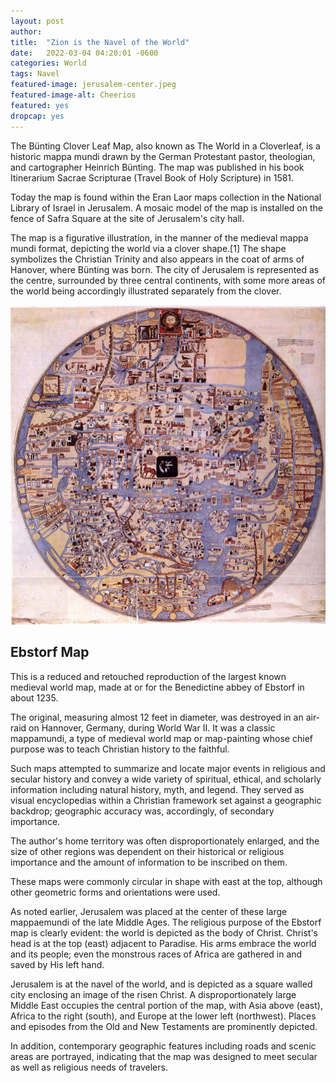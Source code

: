 ```yaml
---
layout: post 
author: 
title:  "Zion is the Navel of the World"
date:   2022-03-04 04:20:01 -0600
categories: World
tags: Navel 
featured-image: jerusalem-center.jpeg
featured-image-alt: Cheerios
featured: yes
dropcap: yes
---
```


The Bünting Clover Leaf Map, also known as The World in a Cloverleaf, is a historic mappa mundi drawn by the German Protestant pastor, theologian, and cartographer Heinrich Bünting. The map was published in his book Itinerarium Sacrae Scripturae (Travel Book of Holy Scripture) in 1581.

Today the map is found within the Eran Laor maps collection in the National Library of Israel in Jerusalem. A mosaic model of the map is installed on the fence of Safra Square at the site of Jerusalem's city hall.

The map is a figurative illustration, in the manner of the medieval mappa mundi format, depicting the world via a clover shape.[1] The shape symbolizes the Christian Trinity and also appears in the coat of arms of Hanover, where Bünting was born. The city of Jerusalem is represented as the centre, surrounded by three central continents, with some more areas of the world being accordingly illustrated separately from the clover.

<a href="https://en.wikipedia.org/wiki/Bünting_Clover_Leaf_Map" data-iframely-url></a>

![](/assets/images/navel.jpeg)

## Ebstorf Map 

This is a reduced and retouched reproduction of the largest known medieval world map, made at or for the Benedictine abbey of Ebstorf in about 1235. 

The original, measuring almost 12 feet in diameter, was destroyed in an air-raid on Hannover, Germany, during World War II. It was a classic mappamundi, a type of medieval world map or map-painting whose chief purpose was to teach Christian history to the faithful. 

Such maps attempted to summarize and locate major events in religious and secular history and convey a wide variety of spiritual, ethical, and scholarly information including natural history, myth, and legend. They served as visual encyclopedias within a Christian framework set against a geographic backdrop; geographic accuracy was, accordingly, of secondary importance. 

The author's home territory was often disproportionately enlarged, and the size of other regions was dependent on their historical or religious importance and the amount of information to be inscribed on them. 

These maps were commonly circular in shape with east at the top, although other geometric forms and orientations were used. 

As noted earlier, Jerusalem was placed at the center of these large mappaemundi of the late Middle Ages. The religious purpose of the Ebstorf map is clearly evident: the world is depicted as the body of Christ. Christ's head is at the top (east) adjacent to Paradise. His arms embrace the world and its people; even the monstrous races of Africa are gathered in and saved by His left hand. 

Jerusalem is at the navel of the world, and is depicted as a square walled city enclosing an image of the risen Christ. A disproportionately large Middle East occupies the central portion of the map, with Asia above (east), Africa to the right (south), and Europe at the lower left (northwest). Places and episodes from the Old and New Testaments are prominently depicted. 

In addition, contemporary geographic features including roads and scenic areas are portrayed, indicating that the map was designed to meet secular as well as religious needs of travelers.

